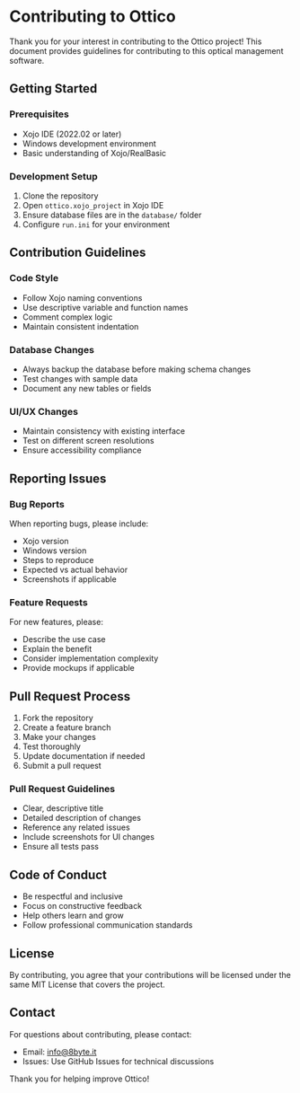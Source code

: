 # Contributing to Ottico

Thank you for your interest in contributing to the Ottico project! This document provides guidelines for contributing to this optical management software.

## Getting Started

### Prerequisites
- Xojo IDE (2022.02 or later)
- Windows development environment
- Basic understanding of Xojo/RealBasic

### Development Setup
1. Clone the repository
2. Open `ottico.xojo_project` in Xojo IDE
3. Ensure database files are in the `database/` folder
4. Configure `run.ini` for your environment

## Contribution Guidelines

### Code Style
- Follow Xojo naming conventions
- Use descriptive variable and function names
- Comment complex logic
- Maintain consistent indentation

### Database Changes
- Always backup the database before making schema changes
- Test changes with sample data
- Document any new tables or fields

### UI/UX Changes
- Maintain consistency with existing interface
- Test on different screen resolutions
- Ensure accessibility compliance

## Reporting Issues

### Bug Reports
When reporting bugs, please include:
- Xojo version
- Windows version
- Steps to reproduce
- Expected vs actual behavior
- Screenshots if applicable

### Feature Requests
For new features, please:
- Describe the use case
- Explain the benefit
- Consider implementation complexity
- Provide mockups if applicable

## Pull Request Process

1. Fork the repository
2. Create a feature branch
3. Make your changes
4. Test thoroughly
5. Update documentation if needed
6. Submit a pull request

### Pull Request Guidelines
- Clear, descriptive title
- Detailed description of changes
- Reference any related issues
- Include screenshots for UI changes
- Ensure all tests pass

## Code of Conduct

- Be respectful and inclusive
- Focus on constructive feedback
- Help others learn and grow
- Follow professional communication standards

## License

By contributing, you agree that your contributions will be licensed under the same MIT License that covers the project.

## Contact

For questions about contributing, please contact:
- Email: info@8byte.it
- Issues: Use GitHub Issues for technical discussions

Thank you for helping improve Ottico!
